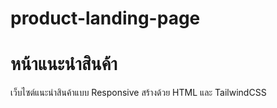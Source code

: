# product-landing-page

# หน้าแนะนําสินค้า
เว็บไซต์แนะนําสินค้าแบบ Responsive สร้างด้วย HTML และ TailwindCSS
